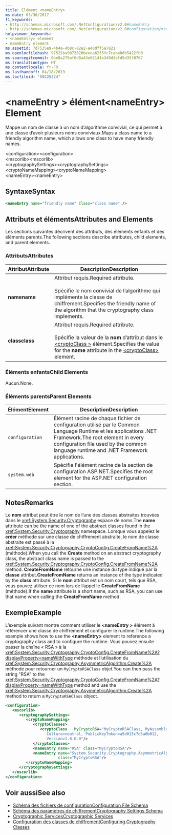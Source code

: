 ```yaml
---
title: Élément <nameEntry>
ms.date: 03/30/2017
f1_keywords:
- http://schemas.microsoft.com/.NetConfiguration/v2.0#nameEntry
- http://schemas.microsoft.com/.NetConfiguration/v2.0#configuration/mscorlib/cryptographySettings/cryptoNameMapping/nameEntry
helpviewer_keywords:
- <nameEntry> element
- nameEntry element
ms.assetid: 7d7535e9-4b4a-4b8c-82e2-e40dff5a7821
ms.openlocfilehash: 97521ba9073820beeea62f5fc7cab480b5422fb0
ms.sourcegitcommit: 0be8a279af6d8a43e03141e349d3efd5d35f8767
ms.translationtype: HT
ms.contentlocale: fr-FR
ms.lasthandoff: 04/18/2019
ms.locfileid: "59225324"
---
```

# <a name="nameentry-element"></a><span data-ttu-id="4f2a8-102">\<nameEntry > élément</span><span class="sxs-lookup"><span data-stu-id="4f2a8-102">\<nameEntry> Element</span></span>
<span data-ttu-id="4f2a8-103">Mappe un nom de classe à un nom d’algorithme convivial, ce qui permet à une classe d’avoir plusieurs noms conviviaux.</span><span class="sxs-lookup"><span data-stu-id="4f2a8-103">Maps a class name to a friendly algorithm name, which allows one class to have many friendly names.</span></span>  
  
 <span data-ttu-id="4f2a8-104">\<configuration></span><span class="sxs-lookup"><span data-stu-id="4f2a8-104">\<configuration></span></span>  
<span data-ttu-id="4f2a8-105">\<mscorlib></span><span class="sxs-lookup"><span data-stu-id="4f2a8-105">\<mscorlib></span></span>  
<span data-ttu-id="4f2a8-106">\<cryptographySettings></span><span class="sxs-lookup"><span data-stu-id="4f2a8-106">\<cryptographySettings></span></span>  
<span data-ttu-id="4f2a8-107">\<cryptoNameMapping></span><span class="sxs-lookup"><span data-stu-id="4f2a8-107">\<cryptoNameMapping></span></span>  
<span data-ttu-id="4f2a8-108">\<nameEntry></span><span class="sxs-lookup"><span data-stu-id="4f2a8-108">\<nameEntry></span></span>  
  
## <a name="syntax"></a><span data-ttu-id="4f2a8-109">Syntaxe</span><span class="sxs-lookup"><span data-stu-id="4f2a8-109">Syntax</span></span>  
  
```xml  
<nameEntry name="friendly name" Class="class name" />  
```  
  
## <a name="attributes-and-elements"></a><span data-ttu-id="4f2a8-110">Attributs et éléments</span><span class="sxs-lookup"><span data-stu-id="4f2a8-110">Attributes and Elements</span></span>  
 <span data-ttu-id="4f2a8-111">Les sections suivantes décrivent des attributs, des éléments enfants et des éléments parents.</span><span class="sxs-lookup"><span data-stu-id="4f2a8-111">The following sections describe attributes, child elements, and parent elements.</span></span>  
  
### <a name="attributes"></a><span data-ttu-id="4f2a8-112">Attributs</span><span class="sxs-lookup"><span data-stu-id="4f2a8-112">Attributes</span></span>  
  
|<span data-ttu-id="4f2a8-113">Attribut</span><span class="sxs-lookup"><span data-stu-id="4f2a8-113">Attribute</span></span>|<span data-ttu-id="4f2a8-114">Description</span><span class="sxs-lookup"><span data-stu-id="4f2a8-114">Description</span></span>|  
|---------------|-----------------|  
|<span data-ttu-id="4f2a8-115">**name**</span><span class="sxs-lookup"><span data-stu-id="4f2a8-115">**name**</span></span>|<span data-ttu-id="4f2a8-116">Attribut requis.</span><span class="sxs-lookup"><span data-stu-id="4f2a8-116">Required attribute.</span></span><br /><br /> <span data-ttu-id="4f2a8-117">Spécifie le nom convivial de l’algorithme qui implémente la classe de chiffrement.</span><span class="sxs-lookup"><span data-stu-id="4f2a8-117">Specifies the friendly name of the algorithm that the cryptography class implements.</span></span>|  
|<span data-ttu-id="4f2a8-118">**class**</span><span class="sxs-lookup"><span data-stu-id="4f2a8-118">**class**</span></span>|<span data-ttu-id="4f2a8-119">Attribut requis.</span><span class="sxs-lookup"><span data-stu-id="4f2a8-119">Required attribute.</span></span><br /><br /> <span data-ttu-id="4f2a8-120">Spécifie la valeur de la **nom** d’attribut dans le [ \<cryptoClass >](../../../../../docs/framework/configure-apps/file-schema/cryptography/cryptoclass-element.md) élément.</span><span class="sxs-lookup"><span data-stu-id="4f2a8-120">Specifies the value for the **name** attribute in the [\<cryptoClass>](../../../../../docs/framework/configure-apps/file-schema/cryptography/cryptoclass-element.md) element.</span></span>|  
  
### <a name="child-elements"></a><span data-ttu-id="4f2a8-121">Éléments enfants</span><span class="sxs-lookup"><span data-stu-id="4f2a8-121">Child Elements</span></span>  
 <span data-ttu-id="4f2a8-122">Aucun.</span><span class="sxs-lookup"><span data-stu-id="4f2a8-122">None.</span></span>  
  
### <a name="parent-elements"></a><span data-ttu-id="4f2a8-123">Éléments parents</span><span class="sxs-lookup"><span data-stu-id="4f2a8-123">Parent Elements</span></span>  
  
|<span data-ttu-id="4f2a8-124">Élément</span><span class="sxs-lookup"><span data-stu-id="4f2a8-124">Element</span></span>|<span data-ttu-id="4f2a8-125">Description</span><span class="sxs-lookup"><span data-stu-id="4f2a8-125">Description</span></span>|  
|-------------|-----------------|  
|`configuration`|<span data-ttu-id="4f2a8-126">Élément racine de chaque fichier de configuration utilisé par le Common Language Runtime et les applications .NET Framework.</span><span class="sxs-lookup"><span data-stu-id="4f2a8-126">The root element in every configuration file used by the common language runtime and .NET Framework applications.</span></span>|  
|`system.web`|<span data-ttu-id="4f2a8-127">Spécifie l'élément racine de la section de configuration ASP.NET.</span><span class="sxs-lookup"><span data-stu-id="4f2a8-127">Specifies the root element for the ASP.NET configuration section.</span></span>|  
  
## <a name="remarks"></a><span data-ttu-id="4f2a8-128">Notes</span><span class="sxs-lookup"><span data-stu-id="4f2a8-128">Remarks</span></span>  
 <span data-ttu-id="4f2a8-129">Le **nom** attribut peut être le nom de l’une des classes abstraites trouvées dans le <xref:System.Security.Cryptography> espace de noms.</span><span class="sxs-lookup"><span data-stu-id="4f2a8-129">The **name** attribute can be the name of one of the abstract classes found in the <xref:System.Security.Cryptography> namespace.</span></span> <span data-ttu-id="4f2a8-130">Lorsque vous appelez le **créer** méthode sur une classe de chiffrement abstraite, le nom de classe abstraite est passé à la <xref:System.Security.Cryptography.CryptoConfig.CreateFromName%2A> (méthode).</span><span class="sxs-lookup"><span data-stu-id="4f2a8-130">When you call the **Create** method on an abstract cryptography class, the abstract class name is passed to the <xref:System.Security.Cryptography.CryptoConfig.CreateFromName%2A> method.</span></span> <span data-ttu-id="4f2a8-131">**CreateFromName** retourne une instance du type indiqué par la **classe** attribut.</span><span class="sxs-lookup"><span data-stu-id="4f2a8-131">**CreateFromName** returns an instance of the type indicated by the **class** attribute.</span></span> <span data-ttu-id="4f2a8-132">Si le **nom** attribut est un nom court, tels que RSA, vous pouvez utiliser ce nom lors de l’appel le **CreateFromName** (méthode).</span><span class="sxs-lookup"><span data-stu-id="4f2a8-132">If the **name** attribute is a short name, such as RSA, you can use that name when calling the **CreateFromName** method.</span></span>  
  
## <a name="example"></a><span data-ttu-id="4f2a8-133">Exemple</span><span class="sxs-lookup"><span data-stu-id="4f2a8-133">Example</span></span>  
 <span data-ttu-id="4f2a8-134">L’exemple suivant montre comment utiliser le  **\<nameEntry >** élément à référencer une classe de chiffrement et configurer le runtime.</span><span class="sxs-lookup"><span data-stu-id="4f2a8-134">The following example shows how to use the **\<nameEntry>** element to reference a cryptography class and to configure the runtime.</span></span> <span data-ttu-id="4f2a8-135">Vous pouvez ensuite passer la chaîne « RSA » à la <xref:System.Security.Cryptography.CryptoConfig.CreateFromName%2A?displayProperty=nameWithType> méthode et l’utilisation du <xref:System.Security.Cryptography.AsymmetricAlgorithm.Create%2A> méthode pour retourner un `MyCryptoRSAClass` objet.</span><span class="sxs-lookup"><span data-stu-id="4f2a8-135">You can then pass the string "RSA" to the <xref:System.Security.Cryptography.CryptoConfig.CreateFromName%2A?displayProperty=nameWithType> method and use the <xref:System.Security.Cryptography.AsymmetricAlgorithm.Create%2A> method to return a `MyCryptoRSAClass` object.</span></span>  
  
```xml  
<configuration>  
   <mscorlib>  
      <cryptographySettings>  
         <cryptoNameMapping>  
            <cryptoClasses>  
               <cryptoClass   MyCryptoRSA="MyCryptoRSAClass, MyAssembly  
                  Culture=neutral, PublicKeyToken=a5d015c7d5a0b012,  
                  Version=1.0.0.0"/>  
            </cryptoClasses>  
            <nameEntry name="RSA" class="MyCryptoRSA"/>  
            <nameEntry name="System.Security.Cryptography.AsymmetricAlgorithm"  
                       class="MyCryptoRSA"/>  
         </cryptoNameMapping>  
      </cryptographySettings>  
   </mscorlib>  
</configuration>  
```  
  
## <a name="see-also"></a><span data-ttu-id="4f2a8-136">Voir aussi</span><span class="sxs-lookup"><span data-stu-id="4f2a8-136">See also</span></span>

- [<span data-ttu-id="4f2a8-137">Schéma des fichiers de configuration</span><span class="sxs-lookup"><span data-stu-id="4f2a8-137">Configuration File Schema</span></span>](../../../../../docs/framework/configure-apps/file-schema/index.md)
- [<span data-ttu-id="4f2a8-138">Schéma des paramètres de chiffrement</span><span class="sxs-lookup"><span data-stu-id="4f2a8-138">Cryptography Settings Schema</span></span>](../../../../../docs/framework/configure-apps/file-schema/cryptography/index.md)
- [<span data-ttu-id="4f2a8-139">Cryptographic Services</span><span class="sxs-lookup"><span data-stu-id="4f2a8-139">Cryptographic Services</span></span>](../../../../../docs/standard/security/cryptographic-services.md)
- [<span data-ttu-id="4f2a8-140">Configuration des classes de chiffrement</span><span class="sxs-lookup"><span data-stu-id="4f2a8-140">Configuring Cryptography Classes</span></span>](../../../../../docs/framework/configure-apps/configure-cryptography-classes.md)
